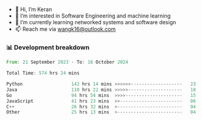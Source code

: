 - 👋 Hi, I’m Keran
- 👀 I’m interested in Software Engineering and machine learning
- 🌱 I’m currently learning networked systems and software design
- 📫 Reach me via wangk16@outlook.com


###  📊 Development breakdown
<!--START_SECTION:waka-->

```rust
From: 21 September 2023 - To: 16 October 2024

Total Time: 574 hrs 24 mins

Python                  142 hrs 14 mins >>>>>>-------------------   23.72 %
Java                    110 hrs 22 mins >>>>>--------------------   18.41 %
Go                      94 hrs 54 mins  >>>>---------------------   15.83 %
JavaScript              41 hrs 23 mins  >>-----------------------   06.90 %
C++                     26 hrs 32 mins  >------------------------   04.43 %
Other                   25 hrs 13 mins  >------------------------   04.21 %
```

<!--END_SECTION:waka-->

<!---
keran-w/keran-w is a ✨ special ✨ repository because its `README.md` (this file) appears on your GitHub profile.
You can click the Preview link to take a look at your changes.
--->
